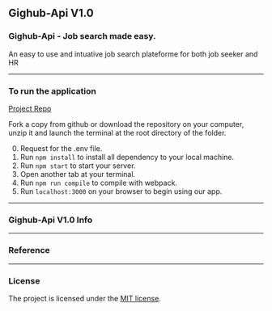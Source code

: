 
## Gighub-Api V1.0

### Gighub-Api - Job search made easy.

An easy to use and intuative job search plateforme for both job seeker and HR 
<br>

---

### To run the application

[Project Repo](https://github.com/markchen555/Gighub-Api)

Fork a copy from github or download the repository on your computer, unzip it and launch the terminal at the root directory of the folder.

0. Request for the .env file.
1. Run `npm install` to install all dependency to your local machine.
2. Run `npm start` to start your server.
3. Open another tab at your terminal.
4. Run `npm run compile` to compile with webpack.
5. Run `localhost:3000` on your browser to begin using our app.

---

### Gighub-Api V1.0 Info


---

### Reference

---

### License

The project is licensed under the [MIT license](license.txt).